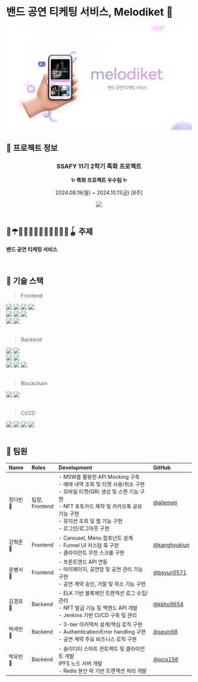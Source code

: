 # 밴드 공연 티케팅 서비스, Melodiket 🎵

![image.png](assets/melodiket.png)

## 📅 프로젝트 정보

<div align=center>

### SSAFY 11기 2학기 특화 프로젝트

**✨ 특화 프로젝트 우수팀 ✨**

2024.08.19(월) ~ 2024.10.11(금) [8주]

<a href="https://www.youtube.com/watch?v=h0mi9xzEnPc">
  <img src="https://img.youtube.com/vi/h0mi9xzEnPc/3.jpg" width="250px" />
</a>

</div>
</br>

## 🍇☂💜🎶🎵🤩👾🎆🎉✨🎀🔮🪀 주제

**밴드 공연 티케팅 서비스**

</br>

## 🔎 기술 스택

> Frontend

<div>
  <img src="https://img.shields.io/badge/React-61DAFB?style=flat&logo=React&logoColor=white"/>
    <img src="https://img.shields.io/badge/Next.js-000000?style=flat&logo=Next.js&logoColor=white"/>
  <img src="https://img.shields.io/badge/PWA-5A0FC8?style=flat&logo=PWA&logoColor=white"/>
  <img src="https://img.shields.io/badge/TypeScript-3178C6?style=flat&logo=typescript&logoColor=white"/>
</div>
<div>
  <img src="https://img.shields.io/badge/Zustand-3578E5?style=flat&logo=Zustand&logoColor=white"/>
  <img src="https://img.shields.io/badge/React Query-FF4154?style=flat&logo=ReactQuery&logoColor=white"/>
  <img src="https://img.shields.io/badge/Firebase-DD2C00?style=flat&logo=Firebase&logoColor=white"/>
</div>
<div>
  <img src="https://img.shields.io/badge/Tailwind CSS-06B6D4?style=flat&logo=tailwindcss&logoColor=white"/>
  <img src="https://img.shields.io/badge/Storybook-FF4785?style=flat&logo=storybook&logoColor=white"/>
</div>
</br>

> Backend

<div>
  <img src="https://img.shields.io/badge/Spring Boot 3-6DB33F?style=flat&logo=springboot&logoColor=white"/>
  <img src="https://img.shields.io/badge/Spring Security-6DB33F?style=flat&logo=springsecurity&logoColor=white"/>
</div>
<div>
  <img src="https://img.shields.io/badge/Node.js-5FA04E?style=flat&logo=node.js&logoColor=white"/>
  <img src="https://img.shields.io/badge/IPFS-65C2CB?style=flat&logo=IPFS&logoColor=white"/>
</div>
<div>
  <img src="https://img.shields.io/badge/JPA-59666C?style=flat&logo=hibernate&logoColor=white"/>
  <img src="https://img.shields.io/badge/MySQL-4479A1?style=flat&logo=mysql&logoColor=white"/>
  <img src="https://img.shields.io/badge/MongoDB-47A248?style=flat&logo=mongodb&logoColor=white"/>
</div>
</br>

> Blockchain

<div>
  <img src="https://img.shields.io/badge/Solidity-2C4F7C?style=flat&logo=Solidity&logoColor=white"/>
  <img src="https://img.shields.io/badge/Web3j-3C3C3D?style=flat&logo=ethereum&logoColor=white"/>
</div>
</br>

> CI/CD

<div>
  <img src="https://img.shields.io/badge/Amazon EC2-FF9900?style=flat&logo=amazonec2&logoColor=white"/>
  <img src="https://img.shields.io/badge/Docker-2496ED?style=flat&logo=docker&logoColor=white"/>
  <img src="https://img.shields.io/badge/Jenkins-D24939?style=flat&logo=jenkins&logoColor=white"/>
  <img src="https://img.shields.io/badge/nginx-009639?style=flat&logo=nginx&logoColor=white"/>
</div>
</br>

## 🥝 팀원

| Name      | Roles              | Development                                                                                                                                                                                                                              | GitHub                                         |
| :-------- | :----------------- | :--------------------------------------------------------------------------------------------------------------------------------------------------------------------------------------------------------------------------------------- | :--------------------------------------------- |
| 정다빈 👑 | 팀장,</br>Frontend | - MSW를 활용한 API Mocking 구축</br>- 예매 내역 조회 및 티켓 사용/취소 구현</br>- 모바일 티켓(QR) 생성 및 스캔 기능 구현</br>- NFT 포토카드 제작 및 카카오톡 공유 기능 구현</br>- 뮤지션 조회 및 찜 기능 구현</br>- 로그인/로그아웃 구현 | [@allempti](https://github.com/allkong)        |
| 강혁준 🥁 | Frontend           | - Carousel, Menu 컴포넌트 설계</br>- Funnel UI 커스텀 훅 구현</br>- 클라이언트 무한 스크롤 구현                                                                                                                                          | [@kanghyukjun](https://github.com/kanghyukjun) |
| 윤병서 🎤 | Frontend           | - 프론트엔드 API 연동</br>- 마이페이지, 공연장 및 공연 관리 기능 구현</br>- 공연 계약 승인, 거절 및 취소 기능 구현                                                                                                                       | [@bsyun0571](https://github.com/bsyun0571)     |
| 김경호 🎹 | Backend            | - ELK 기반 블록체인 트랜잭션 로그 수집/관리</br>- NFT 발급 기능 등 백엔드 API 개발</br>- Jenkins 기반 CI/CD 구축 및 관리                                                                                                                 | [@kkho9654](https://github.com/kkho9654)       |
| 박세빈 🎥 | Backend            | - 3-tier 아키텍처 설계/핵심 로직 구현</br>- Authentication/Error handling 구현</br>- 공연 계약 주요 비즈니스 로직 구현                                                                                                                   | [@sevin98](https://github.com/sevin98)         |
| 박유빈 🎸 | Backend            | - 솔리디티 스마트 컨트랙트 및 클라이언트 개발</br>IPFS 노드 서버 개발</br>- Redis 분산 락 기반 트랜잭션 처리 개발                                                                                                                        | [@pcjs156](https://github.com/pcjs156)         |

